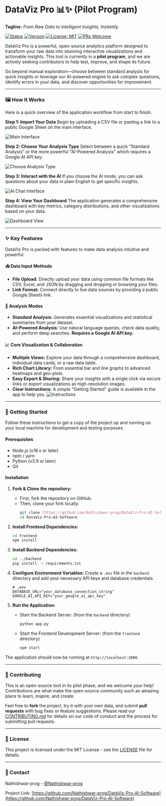 # DataViz Pro 📊✨ (Pilot Program)

**Tagline:** *From Raw Data to Intelligent Insights, Instantly.*

[![Status](https://img.shields.io/badge/status-pilot%20program-orange)](https://github.com/Nathishwar-prog/DataViz-Pro-AI-Software)
[![Version](https://img.shields.io/badge/version-v0.5.0--beta-blue)](https://github.com/Nathishwar-prog/DataViz-Pro-AI-Software)
[![License: MIT](https://img.shields.io/badge/License-MIT-yellow.svg)](https://github.com/Nathishwar-prog/DataViz-Pro-AI-Software/blob/main/LICENSE)
[![PRs Welcome](https://img.shields.io/badge/PRs-welcome-brightgreen.svg)](CONTRIBUTING.md)

DataViz Pro is a powerful, open-source analytics platform designed to transform your raw data into stunning interactive visualizations and actionable insights. This tool is currently in a **pilot program**, and we are actively seeking contributors to help test, improve, and shape its future.

Go beyond manual exploration—choose between standard analysis for quick insights or leverage our AI-powered engine to ask complex questions, identify errors in your data, and discover opportunities for improvement.

---

### 🖼️ How It Works

Here is a quick overview of the application workflow from start to finish.

**Step 1: Import Your Data**
Begin by uploading a CSV file or pasting a link to a public Google Sheet on the main interface.

![Main Interface](https://raw.githubusercontent.com/Nathishwar-prog/DataViz-Pro-AI-Software/main/Preview-software/Main-interface.png)

**Step 2: Choose Your Analysis Type**
Select between a quick "Standard Analysis" or the more powerful "AI-Powered Analysis" which requires a Google AI API key.

![Choose Analysis Type](https://raw.githubusercontent.com/Nathishwar-prog/DataViz-Pro-AI-Software/main/Preview-software/Analysis%20request.png)

**Step 3: Interact with the AI**
If you choose the AI mode, you can ask questions about your data in plain English to get specific insights.

![AI Chat Interface](https://raw.githubusercontent.com/Nathishwar-prog/DataViz-Pro-AI-Software/main/Preview-software/Ai-chat.png)

**Step 4: View Your Dashboard**
The application generates a comprehensive dashboard with key metrics, category distributions, and other visualizations based on your data.

![Dashboard View](https://raw.githubusercontent.com/Nathishwar-prog/DataViz-Pro-AI-Software/main/Preview-software/Dashboard.png)

---

### ✨ Key Features

DataViz Pro is packed with features to make data analysis intuitive and powerful.

#### 📥 Data Input Methods
* **File Upload:** Directly upload your data using common file formats like CSV, Excel, and JSON by dragging and dropping or browsing your files.
* **Link Format:** Connect directly to live data sources by providing a public Google Sheets link.

#### 🔬 Analysis Modes
* **Standard Analysis:** Generates essential visualizations and statistical summaries from your dataset.
* **AI-Powered Analysis:** Use natural language queries, check data quality, and perform deep searches. **Requires a Google AI API key.**

#### 📈 Core Visualization & Collaboration
* **Multiple Views:** Explore your data through a comprehensive dashboard, individual data cards, or a raw data table.
* **Rich Chart Library:** From essential bar and line graphs to advanced heatmaps and geo-plots.
* **Easy Export & Sharing:** Share your insights with a single click via secure links or export visualizations as high-resolution images.
* **Clear Instructions:** A simple "Getting Started" guide is available in the app to help you.
  ![Instructions](https://raw.githubusercontent.com/Nathishwar-prog/DataViz-Pro-AI-Software/main/Preview-software/Instruction.png)


---

### 🚀 Getting Started

Follow these instructions to get a copy of the project up and running on your local machine for development and testing purposes.

#### Prerequisites

* Node.js (v18.x or later)
* npm / yarn
* Python (v3.9 or later)
* Git

#### Installation

1.  **Fork & Clone the repository:**
    * First, fork the repository on GitHub.
    * Then, clone your fork locally:
        ```sh
        git clone [https://github.com/Nathishwar-prog/DataViz-Pro-AI-Software.git](https://github.com/Nathishwar-prog/DataViz-Pro-AI-Software.git)
        cd DataViz-Pro-AI-Software
        ```

2.  **Install Frontend Dependencies:**
    ```sh
    cd frontend
    npm install
    ```

3.  **Install Backend Dependencies:**
    ```sh
    cd ../backend
    pip install -r requirements.txt
    ```

4.  **Configure Environment Variables:**
    Create a `.env` file in the `backend` directory and add your necessary API keys and database credentials.
    ```
    # .env
    DATABASE_URL="your_database_connection_string"
    GOOGLE_AI_API_KEY="your_google_ai_api_key"
    ```

5.  **Run the Application:**
    * Start the Backend Server: (from the `backend` directory)
        ```sh
        python app.py
        ```
    * Start the Frontend Development Server: (from the `frontend` directory)
        ```sh
        npm start
        ```

The application should now be running at `http://localhost:3000`.

---

### 🤝 Contributing

This is an open-source tool in its pilot phase, and we welcome your help! Contributions are what make the open-source community such an amazing place to learn, inspire, and create.

Feel free to **fork** the project, try it with your own data, and submit **pull requests** with bug fixes or feature suggestions. Please read our [CONTRIBUTING.md](CONTRIBUTING.md) for details on our code of conduct and the process for submitting pull requests.

---

### 📜 License

This project is licensed under the MIT License - see the [LICENSE](https://github.com/Nathishwar-prog/DataViz-Pro-AI-Software/blob/main/LICENSE) file for details.

---

### 📧 Contact

Nathishwar-prog - [@Nathishwar-prog](https://github.com/Nathishwar-prog)

Project Link: [https://github.com/Nathishwar-prog/DataViz-Pro-AI-Software](https://github.com/Nathishwar-prog/DataViz-Pro-AI-Software)
